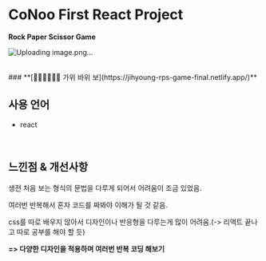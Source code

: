 # CoNoo First React Project

**Rock Paper Scissor Game**

![Uploading image.png…]()

<br>
### **[✌🏻✊🏻✋🏻 가위 바위 보](https://jihyoung-rps-game-final.netlify.app/)**

## 사용 언어
* react

<br>

## **느낀점 & 개선사항**
생전 처음 보는 형식의 문법을 다루게 되어서 어려움이 조금 있었음.

여러번 반복해서 혼자 코드를 짜봐야 이해가 될 것 같음.

css를 따로 배우지 않아서 디자인이나 반응형을 다루는게 많이 어려움.(-> 리액트 끝나고 따로 공부를 해야 할 듯)

**=> 다양한 디자인을 적용하며 여러번 반복 코딩 해보기**
